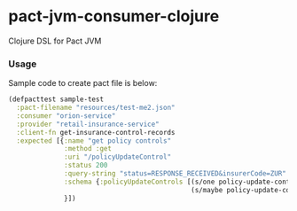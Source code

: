 pact-jvm-consumer-clojure
==========================

Clojure DSL for Pact JVM

### Usage

Sample code to create pact file is below:

```clojure
(defpacttest sample-test
  :pact-filename "resources/test-me2.json"
  :consumer "orion-service"
  :provider "retail-insurance-service"
  :client-fn get-insurance-control-records
  :expected [{:name "get policy controls"
              :method :get
              :uri "/policyUpdateControl"
              :status 200
              :query-string "status=RESPONSE_RECEIVED&insurerCode=ZUR"
              :schema {:policyUpdateControls [(s/one policy-update-control "first-control")
                                              (s/maybe policy-update-control)]}
              }])
```
